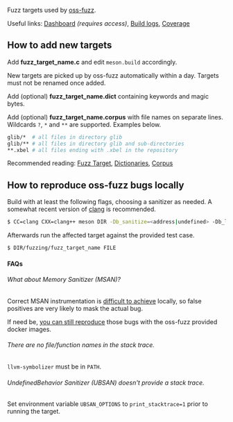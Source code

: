 Fuzz targets used by [oss-fuzz](https://github.com/google/oss-fuzz/).

Useful links: [Dashboard](https://oss-fuzz.com/) _(requires access)_, [Build logs](https://oss-fuzz-build-logs.storage.googleapis.com/index.html), [Coverage](https://oss-fuzz.com/v2/coverage-report/job/libfuzzer_asan_glib/latest)

## How to add new targets

Add **fuzz_target_name.c** and edit `meson.build` accordingly.

New targets are picked up by oss-fuzz automatically within a day. Targets must not be renamed once added.

Add (optional) **fuzz_target_name.dict** containing keywords and magic bytes.

Add (optional) **fuzz_target_name.corpus** with file names on separate lines. Wildcards `?`, `*` and `**` are supported. Examples below.

```bash
glib/*  # all files in directory glib
glib/** # all files in directory glib and sub-directories
**.xbel # all files ending with .xbel in the repository
```

Recommended reading: [Fuzz Target](https://llvm.org/docs/LibFuzzer.html#fuzz-target), [Dictionaries](https://llvm.org/docs/LibFuzzer.html#dictionaries), [Corpus](https://llvm.org/docs/LibFuzzer.html#corpus)

## How to reproduce oss-fuzz bugs locally

Build with at least the following flags, choosing a sanitizer as needed. A somewhat recent version of [clang](http://clang.llvm.org/) is recommended.

```bash
$ CC=clang CXX=clang++ meson DIR -Db_sanitize=<address|undefined> -Db_lundef=false
```

Afterwards run the affected target against the provided test case.

```bash
$ DIR/fuzzing/fuzz_target_name FILE
```

#### FAQs

###### What about Memory Sanitizer (MSAN)?

Correct MSAN instrumentation is [difficult to achieve](https://clang.llvm.org/docs/MemorySanitizer.html#handling-external-code) locally, so false positives are very likely to mask the actual bug.

If need be, [you can still reproduce](https://github.com/google/oss-fuzz/blob/master/docs/reproducing.md#building-using-docker) those bugs with the oss-fuzz provided docker images.

###### There are no file/function names in the stack trace.

`llvm-symbolizer` must be in `PATH`.

###### UndefinedBehavior Sanitizer (UBSAN) doesn't provide a stack trace.

Set environment variable `UBSAN_OPTIONS` to `print_stacktrace=1` prior to running the target.
